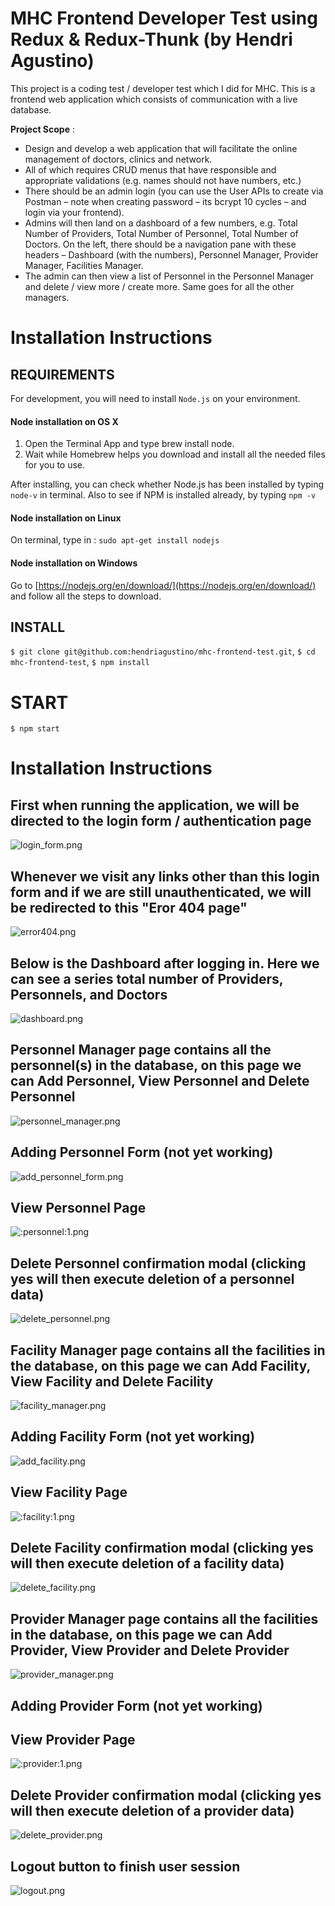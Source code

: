 # MHC Frontend Developer Test using Redux & Redux-Thunk (by Hendri Agustino)

This project is a coding test / developer test which I did for MHC. This is a frontend web application which consists of communication with a live database.

**Project Scope** :
- Design and develop a web application that will facilitate the online management of doctors, clinics and network. 
- All of which requires CRUD menus that have responsible and appropriate validations (e.g. names should not have numbers, etc.)
- There should be an admin login (you can use the User APIs to create via Postman – note when creating password – its bcrypt 10 cycles – and login via your frontend). 
- Admins will then land on a dashboard of a few numbers, e.g. Total Number of Providers, Total Number of Personnel, Total Number of Doctors. On the left, there should be a navigation pane with these headers – Dashboard (with the numbers), Personnel Manager, Provider Manager, Facilities Manager. 
- The admin can then view a list of Personnel in the Personnel Manager and delete / view more / create more. Same goes for all the other managers.

# Installation Instructions
## REQUIREMENTS

For development, you will need to install `Node.js` on your environment.

#### Node installation on OS X

1. Open the Terminal App and type brew install node.
2. Wait while Homebrew helps you download and install all the needed files for you to use.

After installing, you can check whether Node.js has been installed by typing `node-v` in terminal. Also to see if NPM is installed already, by typing `npm -v`

#### Node installation on Linux

On terminal, type in : 
`sudo apt-get install nodejs`

#### Node installation on Windows 

Go to [https://nodejs.org/en/download/](https://nodejs.org/en/download/) and follow all the steps to download.

## INSTALL

`$ git clone git@github.com:hendriagustino/mhc-frontend-test.git`,
`$ cd mhc-frontend-test`,
`$ npm install`

# START 

`$ npm start`

# Installation Instructions
## First when running the application, we will be directed to the login form / authentication page
![login_form.png](https://github.com/hendriagustino/mhc-frontend-test/images/login_form.png)

## Whenever we visit any links other than this login form and if we are still unauthenticated, we will be redirected to this "Eror 404 page"
![error404.png](https://bitbucket.org/repo/E6o9zK4/images/4061459960-error404.png)

## Below is the Dashboard after logging in. Here we can see a series total number of Providers, Personnels, and Doctors
![dashboard.png](https://bitbucket.org/repo/E6o9zK4/images/663660014-dashboard.png)

## Personnel Manager page contains all the personnel(s) in the database, on this page we can Add Personnel, View Personnel and Delete Personnel
![personnel_manager.png](https://bitbucket.org/repo/E6o9zK4/images/3926128836-personnel_manager.png)

## Adding Personnel Form (not yet working)
![add_personnel_form.png](https://bitbucket.org/repo/E6o9zK4/images/2483786525-add_personnel_form.png)

## View Personnel Page
![:personnel:1.png](https://bitbucket.org/repo/E6o9zK4/images/4222815693-:personnel:1.png)

## Delete Personnel confirmation modal (clicking yes will then execute deletion of a personnel data)
![delete_personnel.png](https://bitbucket.org/repo/E6o9zK4/images/3377187143-delete_personnel.png)

## Facility Manager page contains all the facilities in the database, on this page we can Add Facility, View Facility and Delete Facility
![facility_manager.png](https://bitbucket.org/repo/E6o9zK4/images/3546183199-facility_manager.png)

## Adding Facility Form (not yet working)
![add_facility.png](https://bitbucket.org/repo/E6o9zK4/images/1767570932-add_facility.png)

## View Facility Page
![:facility:1.png](https://bitbucket.org/repo/E6o9zK4/images/1098919975-:facility:1.png)

## Delete Facility confirmation modal (clicking yes will then execute deletion of a facility data)
![delete_facility.png](https://bitbucket.org/repo/E6o9zK4/images/1332684451-delete_facility.png)

## Provider Manager page contains all the facilities in the database, on this page we can Add Provider, View Provider and Delete Provider
![provider_manager.png](https://bitbucket.org/repo/E6o9zK4/images/1839215650-provider_manager.png)

## Adding Provider Form (not yet working)

## View Provider Page
![:provider:1.png](https://bitbucket.org/repo/E6o9zK4/images/1194875318-:provider:1.png)

## Delete Provider confirmation modal (clicking yes will then execute deletion of a provider data)
![delete_provider.png](https://bitbucket.org/repo/E6o9zK4/images/3428876578-delete_provider.png)

## Logout button to finish user session
![logout.png](https://bitbucket.org/repo/E6o9zK4/images/2690395297-logout.png)
